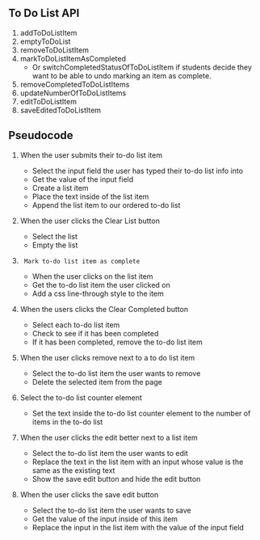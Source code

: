## To Do List API
1.	addToDoListItem
2.	emptyToDoList
3.	removeToDoListItem
4.	markToDoListItemAsCompleted
	*	Or switchCompletedStatusOfToDoListItem if students decide they want to be able to undo marking an item as complete.
5.	removeCompletedToDoListItems
6.	updateNumberOfToDoListItems
7.	editToDoListItem
8.	saveEditedToDoListItem

## Pseudocode
 
1.	When the user submits their to-do list item
	*	Select the input field the user has typed their to-do list info into
	*	Get the value of the input field
	*	Create a list item
	*	Place the text inside of the list item
	*	Append the list item to our ordered to-do list

2.	When the user clicks the Clear List button
	*	Select the list
	*	Empty the list
	
3.      Mark to-do list item as complete
	*	When the user clicks on the list item
	*	Get the to-do list item the user clicked on
	*	Add a css line-through style to the item
 
4.	When the users clicks the Clear Completed button
	*	Select each to-do list item
	*	Check to see if it has been completed
	*	If it has been completed, remove the to-do list item

5.	When the user clicks remove next to a to do list item
	*	Select the to-do list item the user wants to remove
	*	Delete the selected item from the page
 
	
6.	Select the to-do list counter element
	*	Set the text inside the to-do list counter element to the number of items in the to-do list
	
7.	When the user clicks the edit better next to a list item
	*	Select the to-do list item the user wants to edit
	*	Replace the text in the list item with an input whose value is the same as the existing text
	*	Show the save edit button and hide the edit button

8.	When the user clicks the save edit button
	*	Select the to-do list item the user wants to save
	*	Get the value of the input inside of this item
	*	Replace the input in the list item with the value of the input field
